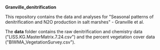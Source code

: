**Granville_denitrification**

This repository contains the data and analyses for "Seasonal patterns of denitrification and N2O production in salt marshes" - Granville et al.  
  
The **data** folder contains the raw denitrification and chemistry data ("LISS.KG.MasterMatrix.7.24.csv") and the percent vegetation cover data ("BIWMA_VegetationSurvey.csv").
